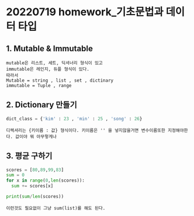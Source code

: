 # 20220719 homework_기초문법과 데이터 타입

## 1. Mutable & Immutable

```
mutable은 리스트, 세트, 딕셔너리 형식이 있고
immutable은 레인지, 듀플 형식이 있다.
따라서 
Mutable = string , list , set , dictinary
immutable = Tuple , range
```     

## 2. Dictionary 만들기

```python
dict_class = {'kim' : 23 , 'min' : 25 , 'song' : 26}
```


`디렉셔리는 {키이름 : 값} 형식이다. 키이름은 '' 을 넣지않을거면 변수이름또한 지정해야한다. 값이야 뭐 아무렇게나`

## 3. 평균 구하기

```python
scores = [80,89,99,83]
sum = 0
for x in range(0,len(scores)):
  sum += scores[x]

print(sum/len(scores))
```

`이런것도 필요없이 그냥 sum(list)를 해도 된다.`